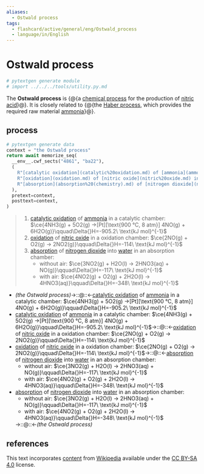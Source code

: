 ```yaml
---
aliases:
  - Ostwald process
tags:
  - flashcard/active/general/eng/Ostwald_process
  - language/in/English
---
```


# Ostwald process

```Python
# pytextgen generate module
# import ../../../tools/utility.py.md
```

The __Ostwald process__ is {@{a [chemical process](chemical%20process.md) for the production of [nitric acid](nitric%20acid.md)}@}. It is closely related to {@{the [Haber process](Haber%20process.md), which provides the required raw material [ammonia](ammonia.md)}@}. <!--SR:!2026-10-03,951,330!2026-09-28,947,330-->

## process

```Python
# pytextgen generate data
context = "the Ostwald process"
return await memorize_seq(
  __env__.cwf_sects("4861", "ba22"),
  (
    R"[catalytic oxidation](catalytic%20oxidation.md) of [ammonia](ammonia.md) in a catalytic chamber: $\ce{4NH3(g) + 5O2(g) ->[Pt][\text{900 °C, 8 atm}] 4NO(g) + 6H2O(g)}\qquad\Delta{}H=-905.2\ \text{kJ mol}^{-1}$",
    R"[oxidation](oxidation.md) of [nitric oxide](nitric%20oxide.md) in a oxidation chamber: $\ce{2NO(g) + O2(g) → 2NO2(g)}\qquad\Delta{}H=-114\ \text{kJ mol}^{-1}$",
    R"[absorption](absorption%20(chemistry).md) of [nitrogen dioxide](nitrogen%20dioxide.md) into [water](water.md) in an absorption chamber: " + html_ul(R"without air: $\ce{3NO2(g) + H2O(l) → 2HNO3(aq) + NO(g)}\qquad\Delta{}H=-117\ \text{kJ mol}^{-1}$", R"with air: $\ce{4NO2(g) + O2(g) + 2H2O(l) → 4HNO3(aq)}\qquad\Delta{}H=-348\ \text{kJ mol}^{-1}$", escape=False),
  ),
  pretext=context,
  posttext=context,
)
```

<!--pytextgen generate section="4861"--><!-- The following content is generated at 2023-05-04T07:53:40.317690+08:00. Any edits will be overridden! -->

> 1. [catalytic oxidation](catalytic%20oxidation.md) of [ammonia](ammonia.md) in a catalytic chamber: $\ce{4NH3(g) + 5O2(g) ->[Pt][\text{900 °C, 8 atm}] 4NO(g) + 6H2O(g)}\qquad\Delta{}H=-905.2\ \text{kJ mol}^{-1}$
> 2. [oxidation](oxidation.md) of [nitric oxide](nitric%20oxide.md) in a oxidation chamber: $\ce{2NO(g) + O2(g) → 2NO2(g)}\qquad\Delta{}H=-114\ \text{kJ mol}^{-1}$
> 3. [absorption](absorption%20(chemistry).md) of [nitrogen dioxide](nitrogen%20dioxide.md) into [water](water.md) in an absorption chamber: <ul><li>without air: $\ce{3NO2(g) + H2O(l) → 2HNO3(aq) + NO(g)}\qquad\Delta{}H=-117\ \text{kJ mol}^{-1}$</li><li>with air: $\ce{4NO2(g) + O2(g) + 2H2O(l) → 4HNO3(aq)}\qquad\Delta{}H=-348\ \text{kJ mol}^{-1}$</li></ul>

<!--/pytextgen-->

<!--pytextgen generate section="ba22"--><!-- The following content is generated at 2024-01-04T20:17:52.335891+08:00. Any edits will be overridden! -->

- _(the Ostwald process)_→::@::←[catalytic oxidation](catalytic%20oxidation.md) of [ammonia](ammonia.md) in a catalytic chamber: $\ce{4NH3(g) + 5O2(g) ->[Pt][\text{900 °C, 8 atm}] 4NO(g) + 6H2O(g)}\qquad\Delta{}H=-905.2\ \text{kJ mol}^{-1}$ <!--SR:!2025-01-29,9,130!2028-09-18,1532,350-->
- [catalytic oxidation](catalytic%20oxidation.md) of [ammonia](ammonia.md) in a catalytic chamber: $\ce{4NH3(g) + 5O2(g) ->[Pt][\text{900 °C, 8 atm}] 4NO(g) + 6H2O(g)}\qquad\Delta{}H=-905.2\ \text{kJ mol}^{-1}$→::@::←[oxidation](oxidation.md) of [nitric oxide](nitric%20oxide.md) in a oxidation chamber: $\ce{2NO(g) + O2(g) → 2NO2(g)}\qquad\Delta{}H=-114\ \text{kJ mol}^{-1}$ <!--SR:!2025-02-03,437,290!2025-02-10,362,250-->
- [oxidation](oxidation.md) of [nitric oxide](nitric%20oxide.md) in a oxidation chamber: $\ce{2NO(g) + O2(g) → 2NO2(g)}\qquad\Delta{}H=-114\ \text{kJ mol}^{-1}$→::@::←[absorption](absorption%20(chemistry).md) of [nitrogen dioxide](nitrogen%20dioxide.md) into [water](water.md) in an absorption chamber: <ul><li>without air: $\ce{3NO2(g) + H2O(l) → 2HNO3(aq) + NO(g)}\qquad\Delta{}H=-117\ \text{kJ mol}^{-1}$</li><li>with air: $\ce{4NO2(g) + O2(g) + 2H2O(l) → 4HNO3(aq)}\qquad\Delta{}H=-348\ \text{kJ mol}^{-1}$</li></ul> <!--SR:!2025-06-14,425,230!2025-01-28,141,230-->
- [absorption](absorption%20(chemistry).md) of [nitrogen dioxide](nitrogen%20dioxide.md) into [water](water.md) in an absorption chamber: <ul><li>without air: $\ce{3NO2(g) + H2O(l) → 2HNO3(aq) + NO(g)}\qquad\Delta{}H=-117\ \text{kJ mol}^{-1}$</li><li>with air: $\ce{4NO2(g) + O2(g) + 2H2O(l) → 4HNO3(aq)}\qquad\Delta{}H=-348\ \text{kJ mol}^{-1}$</li></ul>→::@::←_(the Ostwald process)_ <!--SR:!2025-09-26,600,310!2025-02-25,93,210-->

<!--/pytextgen-->

## references

This text incorporates [content](https://en.wikipedia.org/wiki/Ostwald_process) from [Wikipedia](Wikipedia.md) available under the [CC BY-SA 4.0](https://creativecommons.org/licenses/by-sa/4.0/) license.
